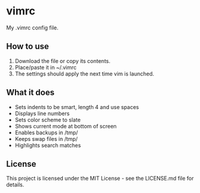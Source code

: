 # vimrc
My .vimrc config file.

## How to use
1. Download the file or copy its contents.
2. Place/paste it in ~/.vimrc
3. The settings should apply the next time vim is launched.

## What it does 
* Sets indents to be smart, length 4 and use spaces
* Displays line numbers
* Sets color scheme to slate
* Shows current mode at bottom of screen
* Enables backups in /tmp/
* Keeps swap files in /tmp/
* Highlights search matches

## License
This project is licensed under the MIT License - see the LICENSE.md file for details.

